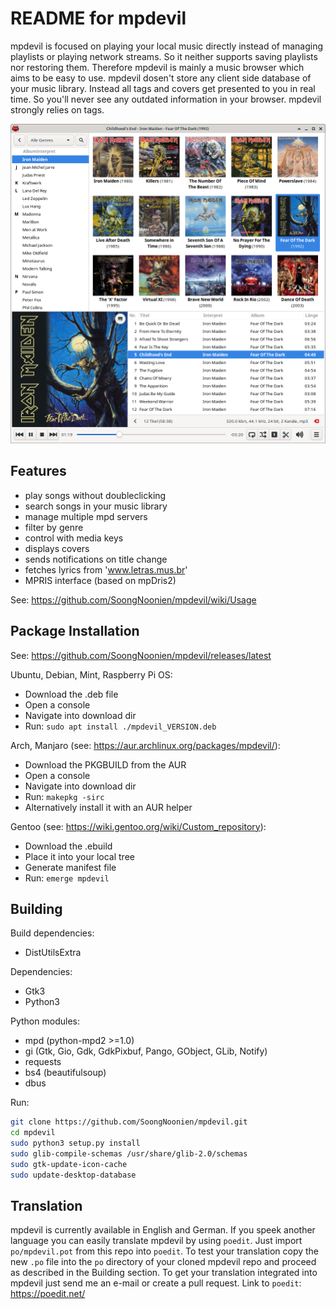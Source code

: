 README for mpdevil
==================
mpdevil is focused on playing your local music directly instead of managing playlists or playing network streams. So it neither supports saving playlists nor restoring them. Therefore mpdevil is mainly a music browser which aims to be easy to use. mpdevil dosen't store any client side database of your music library. Instead all tags and covers get presented to you in real time. So you'll never see any outdated information in your browser. mpdevil strongly relies on tags.

![ScreenShot](screenshots/mainwindow_0.9.0.png)

Features
--------

- play songs without doubleclicking
- search songs in your music library
- manage multiple mpd servers
- filter by genre
- control with media keys
- displays covers
- sends notifications on title change
- fetches lyrics from 'www.letras.mus.br'
- MPRIS interface (based on mpDris2)

See: https://github.com/SoongNoonien/mpdevil/wiki/Usage
    
Package Installation
--------------------

See:
https://github.com/SoongNoonien/mpdevil/releases/latest
    
Ubuntu, Debian, Mint, Raspberry Pi OS:
- Download the .deb file
- Open a console
- Navigate into download dir
- Run: `sudo apt install ./mpdevil_VERSION.deb`

Arch, Manjaro (see: https://aur.archlinux.org/packages/mpdevil/):
- Download the PKGBUILD from the AUR
- Open a console
- Navigate into download dir
- Run: `makepkg -sirc`
- Alternatively install it with an AUR helper

Gentoo (see: https://wiki.gentoo.org/wiki/Custom_repository):
- Download the .ebuild
- Place it into your local tree
- Generate manifest file
- Run: `emerge mpdevil`

Building
--------

Build dependencies:
- DistUtilsExtra

Dependencies:
- Gtk3
- Python3

Python modules:
- mpd (python-mpd2 >=1.0)
- gi (Gtk, Gio, Gdk, GdkPixbuf, Pango, GObject, GLib, Notify)
- requests
- bs4 (beautifulsoup)
- dbus

Run:
```bash
git clone https://github.com/SoongNoonien/mpdevil.git
cd mpdevil
sudo python3 setup.py install
sudo glib-compile-schemas /usr/share/glib-2.0/schemas
sudo gtk-update-icon-cache
sudo update-desktop-database
```

Translation
-----------

mpdevil is currently available in English and German. If you speek another language you can easily translate mpdevil by using `poedit`. Just import `po/mpdevil.pot` from this repo into `poedit`. To test your translation copy the new `.po` file into the `po` directory of your cloned mpdevil repo and proceed as described in the Building section. To get your translation integrated into mpdevil just send me an e-mail or create a pull request. Link to `poedit`: https://poedit.net/

